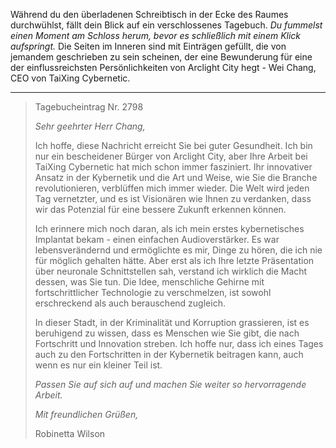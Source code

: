 Während du den überladenen Schreibtisch in der Ecke des Raumes durchwühlst, fällt dein Blick auf ein verschlossenes Tagebuch. _Du fummelst einen Moment am Schloss herum, bevor es schließlich mit einem Klick aufspringt._ Die Seiten im Inneren sind mit Einträgen gefüllt, die von jemandem geschrieben zu sein scheinen, der eine Bewunderung für eine der einflussreichsten Persönlichkeiten von Arclight City hegt - Wei Chang, CEO von TaiXing Cybernetic.

---

> Tagebucheintrag Nr. 2798
>
> _Sehr geehrter Herr Chang,_
>
> Ich hoffe, diese Nachricht erreicht Sie bei guter Gesundheit. Ich bin nur ein bescheidener Bürger von Arclight City, aber Ihre Arbeit bei TaiXing Cybernetic hat mich schon immer fasziniert. Ihr innovativer Ansatz in der Kybernetik und die Art und Weise, wie Sie die Branche revolutionieren, verblüffen mich immer wieder. Die Welt wird jeden Tag vernetzter, und es ist Visionären wie Ihnen zu verdanken, dass wir das Potenzial für eine bessere Zukunft erkennen können.
>
> Ich erinnere mich noch daran, als ich mein erstes kybernetisches Implantat bekam - einen einfachen Audioverstärker. Es war lebensverändernd und ermöglichte es mir, Dinge zu hören, die ich nie für möglich gehalten hätte. Aber erst als ich Ihre letzte Präsentation über neuronale Schnittstellen sah, verstand ich wirklich die Macht dessen, was Sie tun. Die Idee, menschliche Gehirne mit fortschrittlicher Technologie zu verschmelzen, ist sowohl erschreckend als auch berauschend zugleich.
>
> In dieser Stadt, in der Kriminalität und Korruption grassieren, ist es beruhigend zu wissen, dass es Menschen wie Sie gibt, die nach Fortschritt und Innovation streben. Ich hoffe nur, dass ich eines Tages auch zu den Fortschritten in der Kybernetik beitragen kann, auch wenn es nur ein kleiner Teil ist.
>
> _Passen Sie auf sich auf und machen Sie weiter so hervorragende Arbeit._
>
> _Mit freundlichen Grüßen,_
>
> Robinetta Wilson
